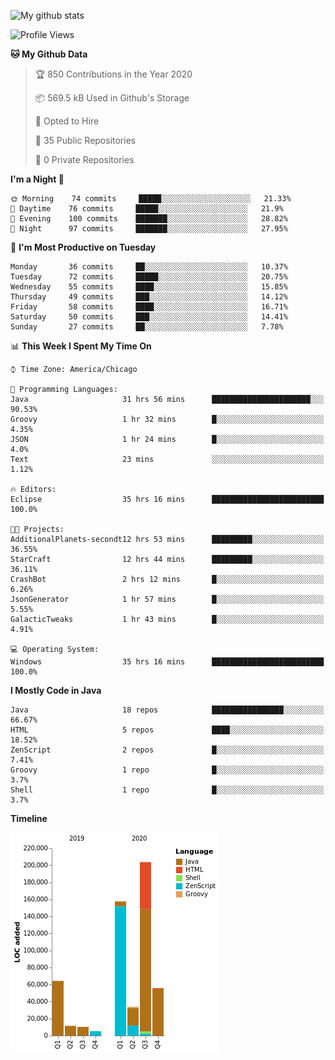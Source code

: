 ![My github stats](https://github-readme-stats.vercel.app/api?username=romvoid95&theme=gruvbox&include_all_commits=true&show_icons=true")

<!--START_SECTION:waka-->
![Profile Views](http://img.shields.io/badge/Profile%20Views-3-blue)

**🐱 My Github Data** 

> 🏆 850 Contributions in the Year 2020
 > 
> 📦 569.5 kB Used in Github's Storage 
 > 
> 💼 Opted to Hire
 > 
> 📜 35 Public Repositories 
 > 
> 🔑 0 Private Repositories  
 > 
**I'm a Night 🦉** 

```text
🌞 Morning    74 commits     █████░░░░░░░░░░░░░░░░░░░░   21.33% 
🌆 Daytime    76 commits     █████░░░░░░░░░░░░░░░░░░░░   21.9% 
🌃 Evening    100 commits    ███████░░░░░░░░░░░░░░░░░░   28.82% 
🌙 Night      97 commits     ███████░░░░░░░░░░░░░░░░░░   27.95%

```
📅 **I'm Most Productive on Tuesday** 

```text
Monday       36 commits     ██░░░░░░░░░░░░░░░░░░░░░░░   10.37% 
Tuesday      72 commits     █████░░░░░░░░░░░░░░░░░░░░   20.75% 
Wednesday    55 commits     ████░░░░░░░░░░░░░░░░░░░░░   15.85% 
Thursday     49 commits     ███░░░░░░░░░░░░░░░░░░░░░░   14.12% 
Friday       58 commits     ████░░░░░░░░░░░░░░░░░░░░░   16.71% 
Saturday     50 commits     ███░░░░░░░░░░░░░░░░░░░░░░   14.41% 
Sunday       27 commits     ██░░░░░░░░░░░░░░░░░░░░░░░   7.78%

```


📊 **This Week I Spent My Time On** 

```text
⌚︎ Time Zone: America/Chicago

💬 Programming Languages: 
Java                     31 hrs 56 mins      ██████████████████████░░░   90.53% 
Groovy                   1 hr 32 mins        █░░░░░░░░░░░░░░░░░░░░░░░░   4.35% 
JSON                     1 hr 24 mins        █░░░░░░░░░░░░░░░░░░░░░░░░   4.0% 
Text                     23 mins             ░░░░░░░░░░░░░░░░░░░░░░░░░   1.12%

🔥 Editors: 
Eclipse                  35 hrs 16 mins      █████████████████████████   100.0%

🐱‍💻 Projects: 
AdditionalPlanets-secondt12 hrs 53 mins      █████████░░░░░░░░░░░░░░░░   36.55% 
StarCraft                12 hrs 44 mins      █████████░░░░░░░░░░░░░░░░   36.11% 
CrashBot                 2 hrs 12 mins       █░░░░░░░░░░░░░░░░░░░░░░░░   6.26% 
JsonGenerator            1 hr 57 mins        █░░░░░░░░░░░░░░░░░░░░░░░░   5.55% 
GalacticTweaks           1 hr 43 mins        █░░░░░░░░░░░░░░░░░░░░░░░░   4.91%

💻 Operating System: 
Windows                  35 hrs 16 mins      █████████████████████████   100.0%

```

**I Mostly Code in Java** 

```text
Java                     18 repos            ████████████████░░░░░░░░░   66.67% 
HTML                     5 repos             ████░░░░░░░░░░░░░░░░░░░░░   18.52% 
ZenScript                2 repos             █░░░░░░░░░░░░░░░░░░░░░░░░   7.41% 
Groovy                   1 repo              █░░░░░░░░░░░░░░░░░░░░░░░░   3.7% 
Shell                    1 repo              █░░░░░░░░░░░░░░░░░░░░░░░░   3.7%

```


**Timeline**

![Chart not found](https://raw.githubusercontent.com/ROMVoid95/ROMVoid95/master/charts/bar_graph.png) 


<!--END_SECTION:waka-->
